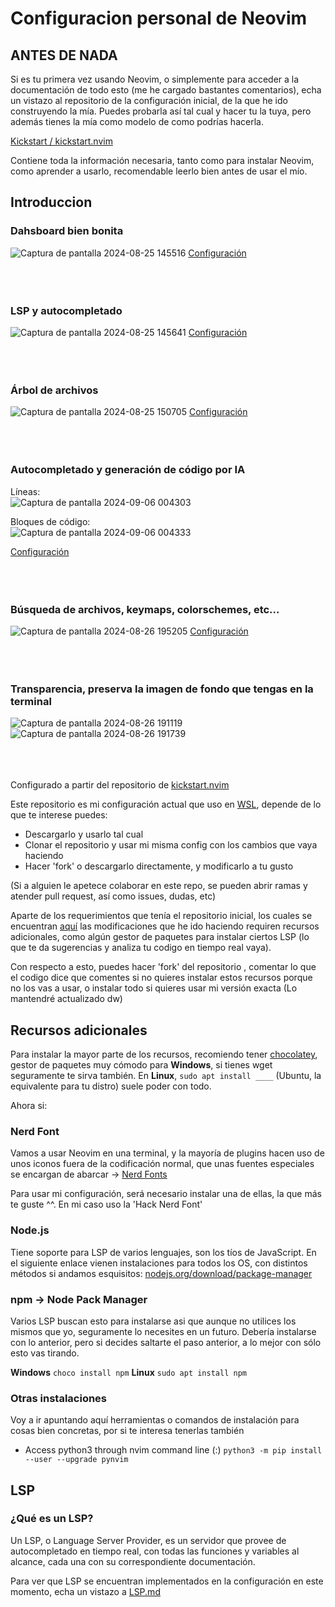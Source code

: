 # Configuracion personal de Neovim

## ANTES DE NADA
Si es tu primera vez usando Neovim, o simplemente para acceder a la documentación de todo esto
(me he cargado bastantes comentarios), echa un vistazo al repositorio de la configuración inicial, de la
que he ido construyendo la mía. Puedes probarla así tal cual y hacer tu la tuya, pero además tienes la mía
como modelo de como podrías hacerla.

[Kickstart / kickstart.nvim](https://github.com/nvim-lua/kickstart.nvim)

Contiene toda la información necesaria, tanto como para instalar Neovim, como aprender a usarlo, recomendable
leerlo bien antes de usar el mío.

## Introduccion

### Dahsboard bien bonita
![Captura de pantalla 2024-08-25 145516](https://github.com/user-attachments/assets/63a8ca10-44f3-478d-b27b-f4e70ae95407)
[Configuración](https://github.com/krisMG21/config.nvim/blob/master/lua/plugins/dashboard.lua)
<br/><br/><br/><br/>

### LSP y autocompletado
![Captura de pantalla 2024-08-25 145641](https://github.com/user-attachments/assets/bfa1ada8-583f-40ce-86e5-971bc545d203)
[Configuración](https://github.com/krisMG21/config.nvim/blob/master/lua/plugins/lsp)
<br/><br/><br/><br/>

### Árbol de archivos
![Captura de pantalla 2024-08-25 150705](https://github.com/user-attachments/assets/f48f11c9-21b3-4b0a-a8a9-063776081712)
[Configuración](https://github.com/krisMG21/config.nvim/blob/master/lua/plugins/kickstart/neo-tree.lua)
<br/><br/><br/><br/>

### Autocompletado y generación de código por IA
Líneas:<br/>
![Captura de pantalla 2024-09-06 004303](https://github.com/user-attachments/assets/7c481cae-4676-4174-9b60-7fbcac1f0c6f)

Bloques de código:<br/>
![Captura de pantalla 2024-09-06 004333](https://github.com/user-attachments/assets/29427f30-81b9-4536-b84a-55fbc19ad060)

[Configuración](https://github.com/krisMG21/config.nvim/blob/master/lua/plugins/supermaven.lua)
<br/><br/><br/><br/>

### Búsqueda de archivos, keymaps, colorschemes, etc...
![Captura de pantalla 2024-08-26 195205](https://github.com/user-attachments/assets/62439dc3-9ef0-4817-921a-19377661d0db)
[Configuración](https://github.com/krisMG21/config.nvim/blob/master/lua/plugins/telescope.lua)
<br/><br/><br/><br/>

### Transparencia, preserva la imagen de fondo que tengas en la terminal
![Captura de pantalla 2024-08-26 191119](https://github.com/user-attachments/assets/1ebb4336-3292-4648-b4ff-4c69cb97cb79)
![Captura de pantalla 2024-08-26 191739](https://github.com/user-attachments/assets/5d3e7054-c6d7-40f9-9537-4c7249e33bfe)
<br/><br/><br/><br/>


Configurado a partir del repositorio de [kickstart.nvim](https://github.com/nvim-lua/kickstart.nvim)

Este repositorio es mi configuración actual que uso en [WSL](https://www.arsys.es/blog/wsl-windows-subsystem-linux#:~:text=WSL%20corresponde%20con%20las%20siglas,familia%20GNU%2FLinux%20en%20Windows.), depende de lo que te interese puedes: 
* Descargarlo y usarlo tal cual
* Clonar el repositorio y usar mi misma config con los cambios que vaya haciendo
* Hacer 'fork' o descargarlo directamente, y modificarlo a tu gusto

(Si a alguien le apetece colaborar en este repo, se pueden abrir ramas y atender pull request, así como issues, dudas, etc)

Aparte de los requerimientos que tenía el repositorio inicial, los cuales se encuentran [aquí](##Installation)
las modificaciones que he ido haciendo requiren recursos adicionales, como algún gestor de paquetes para instalar 
ciertos LSP (lo que te da sugerencias y analiza tu codigo en tiempo real vaya).

Con respecto a esto, puedes hacer 'fork' del repositorio , comentar lo que el codigo dice que comentes si no 
quieres instalar estos recursos porque no los vas a usar, o instalar todo si quieres usar mi versión exacta
(Lo mantendré actualizado dw)

## Recursos adicionales

Para instalar la mayor parte de los recursos, recomiendo tener [chocolatey](https://chocolatey.org/install), 
gestor de paquetes muy cómodo para **Windows**, si tienes wget seguramente te sirva también.
En **Linux**, ```sudo apt install ____``` (Ubuntu, la equivalente para tu distro) suele poder con todo.

Ahora si:

### Nerd Font 
Vamos a usar Neovim en una terminal, y la mayoría de plugins hacen uso de unos iconos fuera de la codificación normal, que unas fuentes especiales se encargan de abarcar -> [Nerd Fonts](https://nerdfonts.com)

Para usar mi configuración, será necesario instalar una de ellas, la que más te guste ^^. En mi caso uso la 'Hack Nerd Font' 

### Node.js
Tiene soporte para LSP de varios lenguajes, son los tíos de JavaScript.
En el siguiente enlace vienen instalaciones para todos los OS, con distintos métodos si andamos esquisitos:
[nodejs.org/download/package-manager](https://nodejs.org/en/download/package-manager)

### npm -> Node Pack Manager
Varios LSP buscan esto para instalarse asi que aunque no utilices los mismos que yo, seguramente lo necesites
en un futuro. Debería instalarse con lo anterior, pero si decides saltarte el paso anterior, a lo mejor con
sólo esto vas tirando.

**Windows** ```choco install npm```
**Linux** ```sudo apt install npm```

### Otras instalaciones
Voy a ir apuntando aquí herramientas o comandos de instalación para cosas bien concretas, por si te interesa tenerlas también

- Access python3 through nvim command line (:)   ```python3 -m pip install --user --upgrade pynvim```



## LSP
### ¿Qué es un LSP?
Un LSP, o Language Server Provider, es un servidor que provee de autocompletado en tiempo real, con todas las funciones y variables al alcance, cada una con su correspondiente documentación.

Para ver que LSP se encuentran implementados en la configuración en este momento, echa un vistazo a [LSP.md](https://github.com/krisMG21/config.nvim/blob/master/LSP.md)
